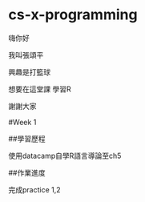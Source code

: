 # cs-x-programming
嗨你好

我叫張頌平

興趣是打籃球

想要在這堂課 學習R

謝謝大家

#Week 1

##學習歷程

使用datacamp自學R語言導論至ch5

##作業進度

完成practice 1,2 
